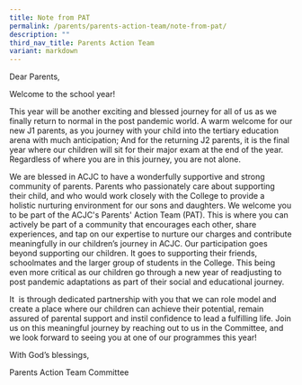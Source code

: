 ```yaml
---
title: Note from PAT
permalink: /parents/parents-action-team/note-from-pat/
description: ""
third_nav_title: Parents Action Team
variant: markdown
---
```

Dear Parents,

Welcome to the school year!

This year will be another exciting and blessed journey for all of us as we finally return to normal in the post pandemic world. A warm welcome for our new J1 parents, as you journey with your child into the tertiary education arena with much anticipation; And for the returning J2 parents, it is the final year where our children will sit for their major exam at the end of the year. Regardless of where you are in this journey, you are not alone.

We are blessed in ACJC to have a wonderfully supportive and strong community of parents. Parents who passionately care about supporting their child, and who would work closely with the College to provide a holistic nurturing environment for our sons and daughters. We welcome you to be part of the ACJC's Parents' Action Team (PAT). This is where you can actively be part of a community that encourages each other, share experiences, and tap on our expertise to nurture our charges and contribute meaningfully in our children’s journey in ACJC. Our participation goes beyond supporting our children. It goes to supporting their friends, schoolmates and the larger group of students in the College. This being even more critical as our children go through a new year of readjusting to post pandemic adaptations as part of their social and educational journey. 

It  is through dedicated partnership with you that we can role model and create a place where our children can achieve their potential, remain assured of parental support and instil confidence to lead a fulfilling life. Join us on this meaningful journey by reaching out to us in the Committee, and we look forward to seeing you at one of our programmes this year!

With God’s blessings,

Parents Action Team Committee